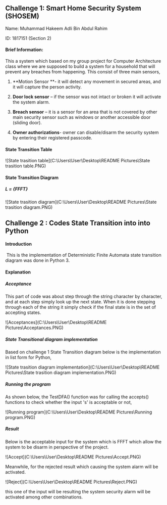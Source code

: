## **Challenge 1: Smart Home Security System (SHOSEM)**

Name: Muhammad Hakeem Adli Bin Abdul Rahim 

ID: 1817151 (Section 2)

#### **Brief Information:**

This a system which based on my group project for Computer Architecture class where we are supposed to build a system for a household that will prevent any breaches from happening. This consist of three main sensors,

1. **Motion Sensor **- it will detect any movement in secured areas, and it will capture the person activity.

2. **Door lock sensor** – if the sensor was not intact or broken it will activate the system alarm.

3. **Breach sensor** – it is a sensor for an area that is not covered by other main security sensor such as windows or another accessible door (sliding door).

4. **Owner authorizations**- owner can disable/disarm the security system by entering their registered passcode.

#### **State Transition Table**

![State trasition table](C:\Users\User\Desktop\README Pictures\State trasition table.PNG)

#### **State Transition Diagram**

##### L = {FFFT}

![State trasition diagram](C:\Users\User\Desktop\README Pictures\State trasition diagram.PNG)



## Challenge 2 : Codes State Transition into into Python



#### Introduction

​	This is  the implementation of Deterministic Finite Automata state transition diagram was done in Python 3.

#### Explanation

##### Acceptance

This part of code was about step through the string character by character, and at each step simply look up the next state. When it is done stepping through each of the string it simply check if the final state is in the set of accepting states.

![Acceptances](C:\Users\User\Desktop\README Pictures\Acceptances.PNG)





##### State Transitional diagram implementation

Based on challenge 1 State Transition diagram below is the implementation in list form for Python,

![State trasition diagram implementation](C:\Users\User\Desktop\README Pictures\State trasition diagram implementation.PNG)



##### Running the program

As shown below, the TestDFA() function was for calling the accepts() functions to check whether the input 's' is acceptable or not,

![Running program](C:\Users\User\Desktop\README Pictures\Running program.PNG)



##### Result

Below is the acceptable input for the system which is FFFT which allow the system to be disarm in perspective of the project.

![Accept](C:\Users\User\Desktop\README Pictures\Accept.PNG)

Meanwhile, for the rejected result which causing the system alarm will be activated.

![Reject](C:\Users\User\Desktop\README Pictures\Reject.PNG)

this one of the input will be resulting the system security alarm will be activated among other combinations.